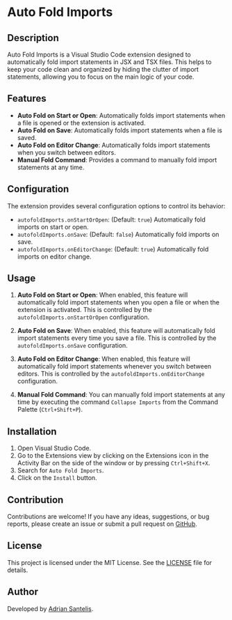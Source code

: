 # Auto Fold Imports

## Description

Auto Fold Imports is a Visual Studio Code extension designed to automatically fold import statements in JSX and TSX files. This helps to keep your code clean and organized by hiding the clutter of import statements, allowing you to focus on the main logic of your code.

## Features

- **Auto Fold on Start or Open**: Automatically folds import statements when a file is opened or the extension is activated.
- **Auto Fold on Save**: Automatically folds import statements when a file is saved.
- **Auto Fold on Editor Change**: Automatically folds import statements when you switch between editors.
- **Manual Fold Command**: Provides a command to manually fold import statements at any time.

## Configuration

The extension provides several configuration options to control its behavior:

- `autofoldImports.onStartOrOpen`: (Default: `true`) Automatically fold imports on start or open.
- `autofoldImports.onSave`: (Default: `false`) Automatically fold imports on save.
- `autofoldImports.onEditorChange`: (Default: `true`) Automatically fold imports on editor change.

## Usage

1. **Auto Fold on Start or Open**: When enabled, this feature will automatically fold import statements when you open a file or when the extension is activated. This is controlled by the `autofoldImports.onStartOrOpen` configuration.

2. **Auto Fold on Save**: When enabled, this feature will automatically fold import statements every time you save a file. This is controlled by the `autofoldImports.onSave` configuration.

3. **Auto Fold on Editor Change**: When enabled, this feature will automatically fold import statements whenever you switch between editors. This is controlled by the `autofoldImports.onEditorChange` configuration.

4. **Manual Fold Command**: You can manually fold import statements at any time by executing the command `Collapse Imports` from the Command Palette (`Ctrl+Shift+P`).

## Installation

1. Open Visual Studio Code.
2. Go to the Extensions view by clicking on the Extensions icon in the Activity Bar on the side of the window or by pressing `Ctrl+Shift+X`.
3. Search for `Auto Fold Imports`.
4. Click on the `Install` button.

## Contribution

Contributions are welcome! If you have any ideas, suggestions, or bug reports, please create an issue or submit a pull request on [GitHub](https://github.com/adriandrs/auto-fold-imports).

## License

This project is licensed under the MIT License. See the [LICENSE](LICENSE) file for details.

## Author

Developed by [Adrian Santelis](https://github.com/adriandrs).
